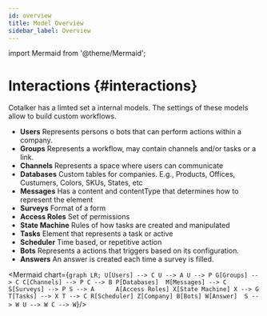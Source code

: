 ```yaml
---
id: overview
title: Model Overview
sidebar_label: Overview
---
```

import Mermaid from '@theme/Mermaid';

# Interactions {#interactions}

Cotalker has a limted set a internal models. The settings of these models allow to build custom workflows.

* __Users__ Represents persons o bots that can perform actions within a company.
* __Groups__ Represents a workflow, may contain channels and/or tasks or a link.
* __Channels__ Represents a space where users can communicate
* __Databases__ Custom tables for companies. E.g., Products, Offices, Custumers, Colors, SKUs, States, etc
* __Messages__ Has a content and contentType that determines how to represent the element
* __Surveys__ Format of a form
* __Access Roles__ Set of permissions
* __State Machine__ Rules of how tasks are created and manipulated
* __Tasks__ Element that represents a task or active
* __Scheduler__ Time based, or repetitive action
* __Bots__ Represents a actions that triggers based on its configuration.
* __Answers__ An answer is created each time a survey is filled.

<Mermaid chart={`
	graph LR;
        U[Users] --> C
        U --> A
        U --> P
        G[Groups] --> C
        C[Channels] --> P
        C --> B
        P[Databases] 
        M[Messages] --> C
        S[Surveys] --> P
        S --> A     
        A[Access Roles]
        X[State Machine]
        X --> G
        T[Tasks] --> X
        T --> C
        R[Scheduler]
        Z[Company]
        B[Bots]
        W[Answer] 
        S --> W
        U --> W
        C --> W
`}/>
